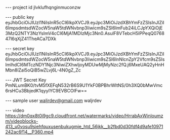 --- project id
jlvklufhqnginmuconzw


--- public key
eyJhbGciOiJIUzI1NiIsInR5cCI6IkpXVCJ9.eyJpc3MiOiJzdXBhYmFzZSIsInJlZiI6ImpsdmtsdWZocW5naW5tdWNvbnp3Iiwicm9sZSI6ImFub24iLCJpYXQiOjE3MzQ2NTY3NzYsImV4cCI6MjA1MDIzMjc3Nn0.AsulF8VTebcH5lPPeqQ076847l6qXjZ41TheACa7DXk

--- secret key
eyJhbGciOiJIUzI1NiIsInR5cCI6IkpXVCJ9.eyJpc3MiOiJzdXBhYmFzZSIsInJlZiI6ImpsdmtsdWZocW5naW5tdWNvbnp3Iiwicm9sZSI6InNlcnZpY2Vfcm9sZSIsImlhdCI6MTczNDY1Njc3NiwiZXhwIjoyMDUwMjMyNzc2fQ.j6MxeUAQ2yHnHMbn8lZal5oQiB5wZLvj6L-4N0gZ_Zc

--- JWT Secret Key
PmNLumBK0/tvM5fXEFqN532rB6S9U1YkF0BPBhrWltNS/0h3XQ0bMwVmc6rsHCu3BbjedK1qyyIYC9EVBCOIFw==

--- sample user
waljrdev@gmail.com
waljrdev



--- video
https://dm0qx8t0i9gc9.cloudfront.net/watermarks/video/HrrabAxWinloumzm/videoblocks-413_u0vosu9siehfquxusenbukugmje_htd_56jkk__b2fbd0d30fdf4d9afe10971242ac6f14__P360.mp4